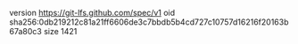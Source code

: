version https://git-lfs.github.com/spec/v1
oid sha256:0db219212c81a21ff6606de3c7bbdb5b4cd727c10757d16216f20163b67a80c3
size 1421
